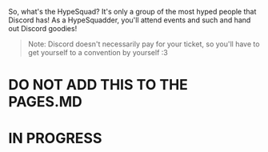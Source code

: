 <!-- TITLE: HypeSquad -->
<!-- SUBTITLE: Are you Hyped? Because I'm feeling super duper hyped to tell you about this really cool thing! -->

So, what's the HypeSquad? It's only a group of the most hyped people that Discord has! As a HypeSquadder, you'll attend events and such and hand out Discord goodies!
> Note: Discord doesn't necessarily pay for your ticket, so you'll have to get yourself to a convention by yourself :3

# DO NOT ADD THIS TO THE PAGES.MD
# IN PROGRESS